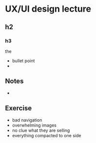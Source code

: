 # UX/UI design lecture

## h2

### h3

the

- bullet point
- 

## Notes
- 

## Exercise
- bad navigation
- overwhelming images
- no clue what they are selling
- everything compacted to one side